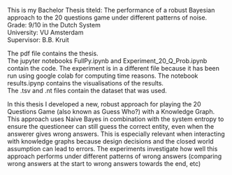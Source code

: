 This is my Bachelor Thesis titeld: The performance of a robust Bayesian approach to the 20 questions game under different patterns of noise. <br>
Grade: 9/10 in the Dutch System <br>
University: VU Amsterdam<br>
Supervisor: B.B. Kruit<br>

The pdf file contains the thesis. <br>
The jupyter notebooks FullPy.ipynb and Experiment_20_Q_Prob.ipynb contain the code. The experiment is in a different file because it has been run using google colab for computing time reasons. The notebook results.ipynp contains the visualisations of the results.<br>
The .tsv and .nt files contain the dataset that was used. <br>

In this thesis I developed a new, robust approach for playing the 20 Questions Game (also known as Guess Who?) with a Knowledge Graph.
This approach uses Naive Bayes in combination with the system entropy to ensure the questioneer can still guess the correct entity, even when the answerer gives wrong answers.
This is especially relevant when interacting with knowledge graphs because design decisions and the closed world assumption can lead to errors. 
The experiments investigate how well this approach performs under different patterns of wrong answers (comparing wrong answers at the start to wrong answers towards the end, etc) 
